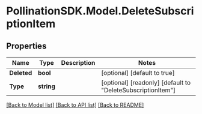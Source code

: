 
# PollinationSDK.Model.DeleteSubscriptionItem

## Properties

Name | Type | Description | Notes
------------ | ------------- | ------------- | -------------
**Deleted** | **bool** |  | [optional] [default to true]
**Type** | **string** |  | [optional] [readonly] [default to "DeleteSubscriptionItem"]

[[Back to Model list]](../README.md#documentation-for-models)
[[Back to API list]](../README.md#documentation-for-api-endpoints)
[[Back to README]](../README.md)

